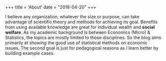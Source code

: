 +++
title = 'About'
date = "2018-04-20"
+++

I believe any organization, whatever the size or purpose, can take advantage of scientific theory and methods for achieving its goal. Benefits from using available knowledge are great for individual wealth and **social welfare**. As my academic background is between Economics (Micro) & Statistics, the topics are mostly limited to those disciplines. So the blog aims primarily at showing the good use of statistical methods on economic issues. The second goal is just for pedagogical reasons as I learn better by building example cases.
